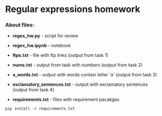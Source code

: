 # Regular expressions homework

### About files:

- **regex_hw.py** - script for review  
- **regex_hw.ipynb** - notebook  

- **ftps.txt** - file with ftp links (output from task 1)  
- **nums.txt** - output from task with numbers  (output from task 2)  
- **a_words.txt** - output with words contain letter 'a' (output from task 3)  
- **exclamatory_sentences.txt** - output with exclamatory sentences (output from task 4)  

- **requirements.txt** - files with requirement pacakges  

```
pip install -r requirements.txt
```

